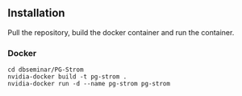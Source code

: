 ## Installation
Pull the repository, build the docker container and run the container.

### Docker
```shell
cd dbseminar/PG-Strom
nvidia-docker build -t pg-strom .
nvidia-docker run -d --name pg-strom pg-strom
```
